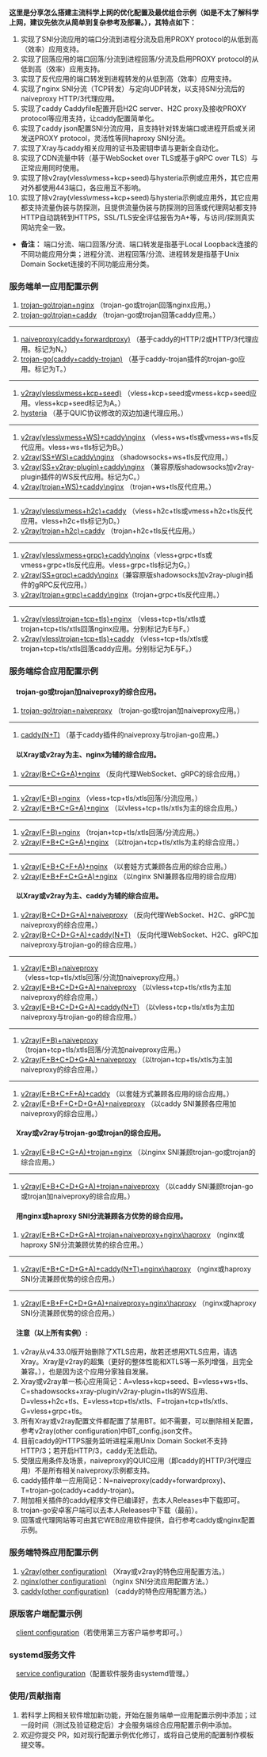 **这里是分享怎么搭建主流科学上网的优化配置及最优组合示例（如是不太了解科学上网，建议先依次从简单到复杂参考及部署。），其特点如下：**  
1. 实现了SNI分流应用的端口分流到进程分流及启用PROXY protocol的从低到高（效率）应用支持。
2. 实现了回落应用的端口回落/分流到进程回落/分流及启用PROXY protocol的从低到高（效率）应用支持。
3. 实现了反代应用的端口转发到进程转发的从低到高（效率）应用支持。
4. 实现了nginx SNI分流（TCP转发）与定向UDP转发，以支持SNI分流后的naiveproxy HTTP/3代理应用。
5. 实现了caddy Caddyfile配置开启H2C server、H2C proxy及接收PROXY protocol等应用支持，让caddy配置简单化。
6. 实现了caddy json配置SNI分流应用，且支持针对转发端口或进程开启或关闭发送PROXY protocol，灵活性等同haproxy SNI分流。
7. 实现了Xray与caddy相关应用的证书及密钥申请与更新全自动化。
8. 实现了CDN流量中转（基于WebSocket over TLS或基于gRPC over TLS）与正常应用同时使用。
9. 实现了除v2ray(vless\vmess+kcp+seed)与hysteria示例或应用外，其它应用对外都使用443端口，各应用互不影响。
10. 实现了除v2ray(vless\vmess+kcp+seed)与hysteria示例或应用外，其它应用都支持流量伪装与防探测，且提供流量伪装与防探测的回落或代理网站都支持HTTP自动跳转到HTTPS，SSL/TLS安全评估报告为A+等，与访问/探测真实网站完全一致。
* **备注：** 端口分流、端口回落/分流、端口转发是指基于Local Loopback连接的不同功能应用分类；进程分流、进程回落/分流、进程转发是指基于Unix Domain Socket连接的不同功能应用分类。

### 服务端单一应用配置示例
1. [trojan-go\trojan+nginx](https://github.com/lxhao61/integrated-examples/tree/main/trojan-go%5Ctrojan%2Bnginx) （trojan-go或trojan回落nginx应用。）
2. [trojan-go\trojan+caddy](https://github.com/lxhao61/integrated-examples/tree/main/trojan-go%5Ctrojan%2Bcaddy) （trojan-go或trojan回落caddy应用。）
---
1. [naiveproxy(caddy+forwardproxy)](https://github.com/lxhao61/integrated-examples/tree/main/naiveproxy(caddy%2Bforwardproxy)) （基于caddy的HTTP/2或HTTP/3代理应用。标记为N。）
2. [trojan-go(caddy+caddy-trojan)](https://github.com/lxhao61/integrated-examples/tree/main/trojan-go(caddy%2Bcaddy-trojan)) （基于caddy-trojan插件的trojan-go应用。标记为T。）
---
1. [v2ray(vless\vmess+kcp+seed)](https://github.com/lxhao61/integrated-examples/tree/main/v2ray(vless%5Cvmess%2Bkcp%2Bseed)) （vless+kcp+seed或vmess+kcp+seed应用。vless+kcp+seed标记为A。）
2. [hysteria](https://github.com/lxhao61/integrated-examples/tree/main/hysteria) （基于QUIC协议修改的双边加速代理应用。）
---
1. [v2ray(vless\vmess+WS)+caddy\nginx](https://github.com/lxhao61/integrated-examples/tree/main/v2ray(vless%5Cvmess%2BWS)%2Bcaddy%5Cnginx) （vless+ws+tls或vmess+ws+tls反代应用。vless+ws+tls标记为B。）
2. [v2ray(SS+WS)+caddy\nginx](https://github.com/lxhao61/integrated-examples/tree/main/v2ray(SS%2BWS)%2Bcaddy%5Cnginx) （shadowsocks+ws+tls反代应用。）
3. [v2ray(SS+v2ray-plugin)+caddy\nginx](https://github.com/lxhao61/integrated-examples/tree/main/v2ray(SS%2Bv2ray-plugin)%2Bcaddy%5Cnginx) （兼容原版shadowsocks加v2ray-plugin插件的WS反代应用。标记为C。）
4. [v2ray(trojan+WS)+caddy\nginx](https://github.com/lxhao61/integrated-examples/tree/main/v2ray(trojan%2BWS)%2Bcaddy%5Cnginx) （trojan+ws+tls反代应用。）
---
1. [v2ray(vless\vmess+h2c)+caddy](https://github.com/lxhao61/integrated-examples/tree/main/v2ray(vless%5Cvmess%2Bh2c)%2Bcaddy) （vless+h2c+tls或vmess+h2c+tls反代应用。vless+h2c+tls标记为D。）
2. [v2ray(trojan+h2c)+caddy](https://github.com/lxhao61/integrated-examples/tree/main/v2ray(trojan%2Bh2c)%2Bcaddy) （trojan+h2c+tls反代应用。）
---
1. [v2ray(vless\vmess+grpc)+caddy\nginx](https://github.com/lxhao61/integrated-examples/tree/main/v2ray(vless%5Cvmess%2Bgrpc)%2Bcaddy%5Cnginx)（vless+grpc+tls或vmess+grpc+tls反代应用。vless+grpc+tls标记为G。）
2. [v2ray(SS+grpc)+caddy\nginx](https://github.com/lxhao61/integrated-examples/tree/main/v2ray(SS%2Bgrpc)%2Bcaddy%5Cnginx)（兼容原版shadowsocks加v2ray-plugin插件的gRPC反代应用。）
3. [v2ray(trojan+grpc)+caddy\nginx](https://github.com/lxhao61/integrated-examples/tree/main/v2ray(trojan%2Bgrpc)%2Bcaddy%5Cnginx)（trojan+grpc+tls反代应用。）
---
1. [v2ray(vless\trojan+tcp+tls)+nginx](https://github.com/lxhao61/integrated-examples/tree/main/v2ray(vless%5Ctrojan%2Btcp%2Btls)%2Bnginx) （vless+tcp+tls/xtls或trojan+tcp+tls/xtls回落nginx应用。分别标记为E与F。）
2. [v2ray(vless\trojan+tcp+tls)+caddy](https://github.com/lxhao61/integrated-examples/tree/main/v2ray(vless%5Ctrojan%2Btcp%2Btls)%2Bcaddy) （vless+tcp+tls/xtls或trojan+tcp+tls/xtls回落caddy应用。分别标记为E与F。）

### 服务端综合应用配置示例
#### &emsp;trojan-go或trojan加naiveproxy的综合应用。
1. [trojan-go\trojan+naiveproxy](https://github.com/lxhao61/integrated-examples/tree/main/trojan-go%5Ctrojan%2Bnaiveproxy) （trojan-go或trojan加naiveproxy应用。）
---
1. [caddy(N+T)](https://github.com/lxhao61/integrated-examples/tree/main/caddy(N%2BT)) （基于caddy插件的naiveproxy与trojian-go应用。）
#### &emsp;以Xray或v2ray为主、nginx为辅的综合应用。
1. [v2ray(B+C+G+A)+nginx](https://github.com/lxhao61/integrated-examples/tree/main/v2ray(B%2BC%2BG%2BA)%2Bnginx) （反向代理WebSocket、gRPC的综合应用。）
---
1. [v2ray(E+B)+nginx](https://github.com/lxhao61/integrated-examples/tree/main/v2ray(E%2BB)%2Bnginx) （vless+tcp+tls/xtls回落/分流应用。）
2. [v2ray(E+B+C+G+A)+nginx](https://github.com/lxhao61/integrated-examples/tree/main/v2ray(E%2BB%2BC%2BG%2BA)%2Bnginx) （以vless+tcp+tls/xtls为主的综合应用。）
---
1. [v2ray(F+B)+nginx](https://github.com/lxhao61/integrated-examples/tree/main/v2ray(F%2BB)%2Bnginx) （trojan+tcp+tls/xtls回落/分流应用。）
2. [v2ray(F+B+C+G+A)+nginx](https://github.com/lxhao61/integrated-examples/tree/main/v2ray(F%2BB%2BC%2BG%2BA)%2Bnginx) （以trojan+tcp+tls/xtls为主的综合应用。）
---
1. [v2ray(E+B+C+F+A)+nginx](https://github.com/lxhao61/integrated-examples/tree/main/v2ray(E%2BB%2BC%2BF%2BA)%2Bnginx) （以套娃方式兼顾各应用的综合应用。）
2. [v2ray(E+B+F+C+G+A)+nginx](https://github.com/lxhao61/integrated-examples/tree/main/v2ray(E%2BB%2BF%2BC%2BG%2BA)%2Bnginx) （以nginx SNI兼顾各应用的综合应用）
#### &emsp;以Xray或v2ray为主、caddy为辅的综合应用。
1. [v2ray(B+C+D+G+A)+naiveproxy](https://github.com/lxhao61/integrated-examples/tree/main/v2ray(B%2BC%2BD%2BG%2BA)%2Bnaiveproxy) （反向代理WebSocket、H2C、gRPC加naiveproxy的综合应用。）
2. [v2ray(B+C+D+G+A)+caddy(N+T)](https://github.com/lxhao61/integrated-examples/tree/main/v2ray(B%2BC%2BD%2BG%2BA)%2Bcaddy(N%2BT)) （反向代理WebSocket、H2C、gRPC加naiveproxy与trojian-go的综合应用。）
---
1. [v2ray(E+B)+naiveproxy](https://github.com/lxhao61/integrated-examples/tree/main/v2ray(E%2BB)%2Bnaiveproxy)（vless+tcp+tls/xtls回落/分流加naiveproxy应用。）
2. [v2ray(E+B+C+D+G+A)+naiveproxy](https://github.com/lxhao61/integrated-examples/tree/main/v2ray(E%2BB%2BC%2BD%2BG%2BA)%2Bnaiveproxy) （以vless+tcp+tls/xtls为主加naiveproxy的综合应用。）
3. [v2ray(E+B+C+D+G+A)+caddy(N+T)](https://github.com/lxhao61/integrated-examples/tree/main/v2ray(E%2BB%2BC%2BD%2BG%2BA)%2Bcaddy(N%2BT)) （以vless+tcp+tls/xtls为主加naiveproxy与trojian-go的综合应用。）
---
1. [v2ray(F+B)+naiveproxy](https://github.com/lxhao61/integrated-examples/tree/main/v2ray(F%2BB)%2Bnaiveproxy)（trojan+tcp+tls/xtls回落/分流加naiveproxy应用。）
2. [v2ray(F+B+C+D+G+A)+naiveproxy](https://github.com/lxhao61/integrated-examples/tree/main/v2ray(F%2BB%2BC%2BD%2BG%2BA)%2Bnaiveproxy) （以trojan+tcp+tls/xtls为主加naiveproxy的综合应用。）
---
1. [v2ray(E+B+C+F+A)+caddy](https://github.com/lxhao61/integrated-examples/tree/main/v2ray(E%2BB%2BC%2BF%2BA)%2Bcaddy) （以套娃方式兼顾各应用的综合应用。）
2. [v2ray(E+B+F+C+D+G+A)+naiveproxy](https://github.com/lxhao61/integrated-examples/tree/main/v2ray(E%2BB%2BF%2BC%2BD%2BG%2BA)%2Bnaiveproxy) （以caddy SNI兼顾各应用加naiveproxy的综合应用。）
#### &emsp;Xray或v2ray与trojan-go或trojan的综合应用。
1. [v2ray(E+B+C+G+A)+trojan+nginx](https://github.com/lxhao61/integrated-examples/tree/main/v2ray(E%2BB%2BC%2BG%2BA)%2Btrojan%2Bnginx) （以nginx SNI兼顾trojan-go或trojan的综合应用。）
---
1. [v2ray(E+B+C+D+G+A)+trojan+naiveproxy](https://github.com/lxhao61/integrated-examples/tree/main/v2ray(E%2BB%2BC%2BD%2BG%2BA)%2Btrojan%2Bnaiveproxy) （以caddy SNI兼顾trojan-go或trojan加naiveproxy的综合应用。）
#### &emsp;用nginx或haproxy SNI分流兼顾各方优势的综合应用。
1. [v2ray(E+B+C+D+G+A)+trojan+naiveproxy+nginx\haproxy](https://github.com/lxhao61/integrated-examples/tree/main/v2ray(E%2BB%2BC%2BD%2BG%2BA)%2Btrojan%2Bnaiveproxy%2Bnginx%5Chaproxy) （nginx或haproxy SNI分流兼顾优势的综合应用。）
---
1. [v2ray(E+B+C+D+G+A)+caddy(N+T)+nginx\haproxy](https://github.com/lxhao61/integrated-examples/tree/main/v2ray(E%2BB%2BC%2BD%2BG%2BA)%2Bcaddy(N%2BT)%2Bnginx%5Chaproxy) （nginx或haproxy SNI分流兼顾优势的综合应用。）
---
1. [v2ray(E+B+F+C+D+G+A)+naiveproxy+nginx\haproxy](https://github.com/lxhao61/integrated-examples/tree/main/v2ray(E%2BB%2BF%2BC%2BD%2BG%2BA)%2Bnaiveproxy%2Bnginx%5Chaproxy) （nginx或haproxy SNI分流兼顾优势的综合应用。）
#### &emsp;注意（以上所有实例）:
1. v2ray从v4.33.0版开始删除了XTLS应用，故若还想用XTLS应用，请选Xray。Xray是v2ray的超集（更好的整体性能和XTLS等一系列增强，且完全兼容。），也是因为这个应用分家独自发展。
2. Xray或v2ray单一核心应用简记：A=vless+kcp+seed、B=vless+ws+tls、C=shadowsocks+xray-plugin/v2ray-plugin+tls的WS应用、D=vless+h2c+tls、E=vless+tcp+tls/xtls、F=trojan+tcp+tls/xtls、G=vless+grpc+tls。
3. 所有Xray或v2ray配置文件都配置了禁用BT。如不需要，可以删除相关配置，参考v2ray(other configuration)中BT_config.json文件。
4. 目前caddy的HTTPS服务监听进程采用Unix Domain Socket不支持HTTP/3；若开启HTTP/3，caddy无法启动。
5. 受限应用条件及场景，naiveproxy的QUIC应用（即caddy的HTTP/3代理应用）不是所有相关naiveproxy示例都支持。
6. caddy插件单一应用简记：N=naiveproxy(caddy+forwardproxy)、T=trojan-go(caddy+caddy-trojan)。
7. 附加相关插件的caddy程序文件已编译好，去本人Releases中下载即可。
8. trojan-go安卓客户端可以去本人Releases中下载（最前）。
9. 回落或代理网站等可由其它WEB应用软件提供，自行参考caddy或nginx配置示例。

### 服务端特殊应用配置示例
1. [v2ray(other configuration)](https://github.com/lxhao61/integrated-examples/tree/main/v2ray(other%20configuration)) （Xray或v2ray的特色应用配置方法。）
2. [nginx(other configuration)](https://github.com/lxhao61/integrated-examples/tree/main/nginx(other%20configuration)) （nginx SNI分流应用配置方法。）
3. [caddy(other configuration)](https://github.com/lxhao61/integrated-examples/tree/main/caddy(other%20configuration)) （caddy的特色应用配置方法。）

### 原版客户端配置示例
&emsp;[client configuration](https://github.com/lxhao61/integrated-examples/tree/main/client%20configuration)（若使用第三方客户端参考即可。）

### systemd服务文件
&emsp;[service configuration](https://github.com/lxhao61/integrated-examples/tree/main/service%20configuration)（配置软件服务由systemd管理。）

### 使用/贡献指南
1. 若科学上网相关软件增加新功能，开始在服务端单一应用配置示例中添加；过一段时间（测试及验证稳定后）才会服务端综合应用配置示例中添加。
2. 欢迎你提交 PR，如对现行配置示例优化修订，或将自己使用的配置制作模板提交等。
